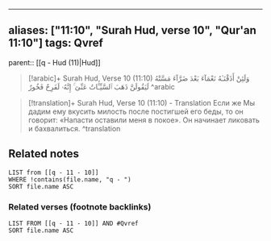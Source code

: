 
---
aliases: ["11:10", "Surah Hud, verse 10", "Qur'an 11:10"]
tags: Qvref
---

parent:: [[q - Hud (11)|Hud]]

> [!arabic]+ Surah Hud, Verse 10 (11:10)
> <span class="quran-arabic">وَلَئِنْ أَذَقْنَـٰهُ نَعْمَآءَ بَعْدَ ضَرَّآءَ مَسَّتْهُ لَيَقُولَنَّ ذَهَبَ ٱلسَّيِّـَٔاتُ عَنِّىٓ ۚ إِنَّهُۥ لَفَرِحٌ فَخُورٌ</span>
^arabic

> [!translation]+ Surah Hud, Verse 10 (11:10) - Translation
> Если же Мы дадим ему вкусить милость после постигшей его беды, то он говорит: «Напасти оставили меня в покое». Он начинает ликовать и бахвалиться.
^translation



## Related notes
```dataview
LIST from [[q - 11 - 10]]
WHERE !contains(file.name, "q - ")
SORT file.name ASC
```

### Related verses (footnote backlinks)
```dataview
LIST FROM [[q - 11 - 10]] AND #Qvref
SORT file.name ASC
```

